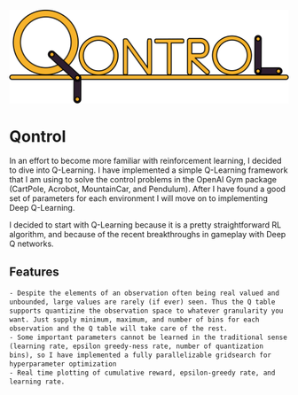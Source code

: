 ![GitHub Logo](img/Qontrol.png)

# Qontrol

In an effort to become more familiar with reinforcement learning, I decided to dive into Q-Learning. I have implemented a simple Q-Learning framework that I am using to solve the control problems in the OpenAI Gym package (CartPole, Acrobot, MountainCar, and Pendulum). After I have found a good set of parameters for each environment I will move on to implementing Deep Q-Learning.

I decided to start with Q-Learning because it is a pretty straightforward RL algorithm, and because of the recent breakthroughs in gameplay with Deep Q networks.

## Features
    - Despite the elements of an observation often being real valued and unbounded, large values are rarely (if ever) seen. Thus the Q table supports quantizine the observation space to whatever granularity you want. Just supply minimum, maximum, and number of bins for each observation and the Q table will take care of the rest.
    - Some important parameters cannot be learned in the traditional sense (learning rate, epsilon greedy-ness rate, number of quantization bins), so I have implemented a fully parallelizable gridsearch for hyperparameter optimization
    - Real time plotting of cumulative reward, epsilon-greedy rate, and learning rate.
